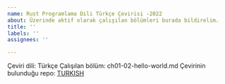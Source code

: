 ```yaml
---
name: Rust Programlama Dili Türkçe Çevirisi -2022
about: Üzerinde aktif olarak çalışılan bölümleri burada bildirelim.
title: ''
labels: ''
assignees: ''

---
```


Çeviri dili: Türkçe
Çalışılan bölüm: ch01-02-hello-world.md 
Çevirinin bulunduğu repo: [TURKISH](https://github.com/RustDili/rust-book-tr/tree/main/TURKISH/src/ch01-02-hello-world.md)

